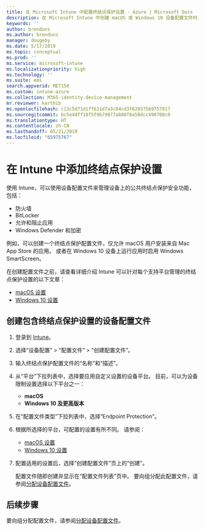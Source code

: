 ```yaml
---
title: 在 Microsoft Intune 中配置终结点保护设置 - Azure | Microsoft Docs
description: 在 Microsoft Intune 中创建 macOS 或 Windows 10 设备配置文件时，创建终结点保护设置。
keywords: ''
author: brenduns
ms.author: brenduns
manager: dougeby
ms.date: 5/17/2019
ms.topic: conceptual
ms.prod: ''
ms.service: microsoft-intune
ms.localizationpriority: high
ms.technology: ''
ms.suite: ems
search.appverid: MET150
ms.custom: intune-azure
ms.collection: M365-identity-device-management
mr.reviewer: karthib
ms.openlocfilehash: c13c5d71d1ff631d7a3c84cd3f62037569757917
ms.sourcegitcommit: bc5e4dff18f5f9b79077a888f8a58dcc490708c0
ms.translationtype: HT
ms.contentlocale: zh-CN
ms.lasthandoff: 05/21/2019
ms.locfileid: "65975767"
---
```

# <a name="add-endpoint-protection-settings-in-intune"></a>在 Intune 中添加终结点保护设置

使用 Intune，可以使用设备配置文件来管理设备上的公共终结点保护安全功能，包括：
- 防火墙 
- BitLocker
- 允许和阻止应用  
- Windows Defender 和加密

例如，可以创建一个终结点保护配置文件，仅允许 macOS 用户安装来自 Mac App Store 的应用。 或者在 Windows 10 设备上运行应用时启用 Windows SmartScreen。

在创建配置文件之前，请查看详细介绍 Intune 可以针对每个支持平台管理的终结点保护设置的以下文章： 
   - [macOS 设置](endpoint-protection-macos.md)
   - [Windows 10 设置](endpoint-protection-windows-10.md)

## <a name="create-a-device-profile-containing-endpoint-protection-settings"></a>创建包含终结点保护设置的设备配置文件

1. 登录到 [Intune](https://go.microsoft.com/fwlink/?linkid=20909)。
3. 选择“设备配置” > “配置文件” > “创建配置文件”。
4. 输入终结点保护配置文件的“名称”和“描述”。
5. 从“平台”下拉列表中，选择要应用自定义设置的设备平台。 目前，可以为设备限制设置选择以下平台之一：
   - **macOS**
   - **Windows 10 及更高版本**
6. 在“配置文件类型”下拉列表中，选择“Endpoint Protection”。 
7. 根据所选择的平台，可配置的设置有所不同。 请参阅：
   - [macOS 设置](endpoint-protection-macos.md)
   - [Windows 10 设置](endpoint-protection-windows-10.md)  

8. 配置适用的设置后，选择“创建配置文件”页上的“创建”。

   配置文件随即创建并显示在“配置文件列表”页中。 要向组分配此配置文件，请参阅[分配设备配置文件](device-profile-assign.md)。


## <a name="next-steps"></a>后续步骤  

要向组分配配置文件，请参阅[分配设备配置文件](device-profile-assign.md)。
